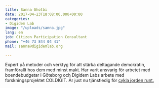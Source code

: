 ```yaml
---
title: Sanna Ghotbi
date: 2017-04-23T18:08:00.000+00:00
categories:
- Digidem Lab
image: "/uploads/sanna.jpg"
lang: en
job: Citizen Participation Consultant
phone: "+46 73 844 04 41"
mail: sanna@digidemlab.org

---
```

Expert på metoder och verktyg för att stärka deltagande demokratin, framförallt hos dem med minst makt. Har varit ansvarig för arbetet med boendebudgetar i Göteborg och Digidem Labs arbete med forskningsprojektet COLDIGIT. Är just nu tjänstledig för [cykla jorden runt.](https://solidarityrising.com/)